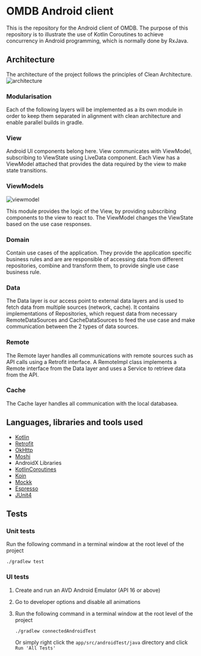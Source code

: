 # OMDB Android client
This is the repository for the Android client of OMDB.
The purpose of this repository is to illustrate the use of Kotlin Coroutines to achieve 
concurrency in Android programming, which is normally done by RxJava.

## Architecture
The architecture of the project follows the principles of Clean Architecture. 
![architecture](https://preview.ibb.co/hyTZMc/architecture.png)

### Modularisation
Each of the following layers will be implemented as a its own module in order to keep them 
separated in alignment with clean architecture and enable parallel builds in gradle.  

### View
Android UI components belong here. View communicates with ViewModel, subscribing to ViewState 
using LiveData component. Each View has a ViewModel attached that provides the data required by 
the view to make state transitions.


### ViewModels
![viewmodel](https://preview.ibb.co/neLQSH/viewmodel.png)

This module provides the logic of the View, by providing subscribing components to the view to 
react to. The ViewModel changes the ViewState based on the use case responses.


### Domain
Contain use cases of the application. They provide the application specific business rules and are 
are responsible of accessing data from different repositories, combine and transform them, to 
provide single use case business rule.

### Data
The Data layer is our access point to external data layers and is used to fetch data from multiple 
sources (network, cache). It contains implementations of Repositories, which request data from 
necessary RemoteDataSources and CacheDataSources to feed the use case and make communication 
between the 2 types of data sources.


### Remote
The Remote layer handles all communications with remote sources such as API calls using a Retrofit 
interface. A RemoteImpl class implements a Remote interface from the Data layer and uses a Service 
to retrieve data from the API.


### Cache
The Cache layer handles all communication with the local databasea. 

## Languages, libraries and tools used
* [Kotlin](https://kotlinlang.org/)
* [Retrofit](http://square.github.io/retrofit/)
* [OkHttp](http://square.github.io/okhttp/)
* [Moshi](https://github.com/square/moshi)
* AndroidX Libraries
* [KotlinCoroutines](https://kotlinlang.org/docs/reference/coroutines-overview.html)
* [Koin](https://insert-koin.io/docs/1.0/documentation/reference/index.html)
* [Mockk](https://mockk.io/)
* [Espresso](https://developer.android.com/training/testing/espresso/index.html)
* [JUnit4](https://github.com/junit-team/junit4/wiki/Getting-started)

## Tests

### Unit tests
Run the following command in a terminal window at the root level of the project

`./gradlew test`
### UI tests
1. Create and run an AVD Android Emulator (API 16 or above)
2. Go to developer options and disable all animations
3. Run the following command in a terminal window at the root level of the project
   
   `./gradlew connectedAndroidTest`
   
   Or simply right click the `app/src/androidTest/java` directory and click `Run 'All Tests'`
